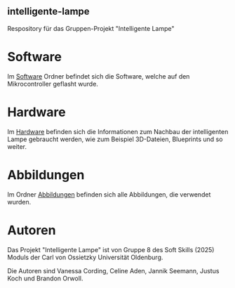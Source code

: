 ## intelligente-lampe
Respository für das Gruppen-Projekt "Intelligente Lampe" 

# Software
Im [Software](https://github.com/Branchdon/intelligente-lampe/tree/main/software) Ordner befindet sich die Software, welche auf den Mikrocontroller geflasht wurde.

# Hardware
Im [Hardware](https://github.com/Branchdon/intelligente-lampe/tree/main/hardware) befinden sich die Informationen zum Nachbau der intelligenten Lampe gebraucht werden, wie zum Beispiel 3D-Dateien, Blueprints und so weiter.

# Abbildungen 
Im Ordner [Abbildungen](https://github.com/Branchdon/intelligente-lampe/tree/main/abbildungen) befinden sich alle Abbildungen, die verwendet wurden.

# Autoren
Das Projekt "Intelligente Lampe" ist von Gruppe 8 des Soft Skills (2025) Moduls der Carl von Ossietzky Universität Oldenburg.

Die Autoren sind Vanessa Cording, Celine Aden, Jannik Seemann, Justus Koch und Brandon Orwoll. 
